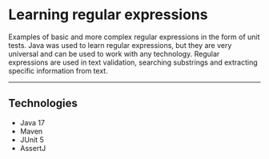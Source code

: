 # Learning regular expressions
Examples of basic and more complex regular expressions in the form of 
unit tests. Java was used to learn regular expressions, but they are 
very universal and can be used to work with any technology. Regular 
expressions are used in text validation, searching substrings and 
extracting specific information from text.
- --
## Technologies
* Java 17
* Maven
* JUnit 5
* AssertJ